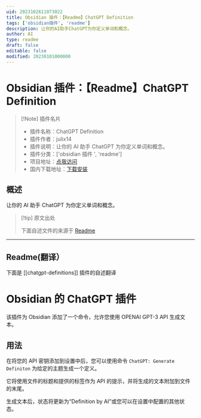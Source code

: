 ```yaml
---
uid: 2023102611073022
title: Obsidian 插件：【Readme】ChatGPT Definition
tags: ['obsidian插件', 'readme']
description: 让你的AI助手ChatGPT为你定义单词和概念。
author: AI
type: readme
draft: false
editable: false
modified: 20230101000000
---
```


# Obsidian 插件：【Readme】ChatGPT Definition

> [!Note] 插件名片
> - 插件名称：ChatGPT Definition
> - 插件作者：julix14
> - 插件说明：让你的 AI 助手 ChatGPT 为你定义单词和概念。
> - 插件分类：['obsidian 插件 ', 'readme']
> - 项目地址：[点我访问](https://github.com/julix14/chatGPT-Obsidian)
> - 国内下载地址：[下载安装](https://pkmer.cn/products/plugin/pluginMarket/?chatgpt-definitions)

## 概述

让你的 AI 助手 ChatGPT 为你定义单词和概念。

> [!tip] 原文出处
>
>下面自述文件的来源于 [Readme](https://ghproxy.net/https://raw.githubusercontent.com/julix14/chatGPT-Obsidian/main/README.md)

---

## Readme(翻译）

下面是 [[chatgpt-definitions]] 插件的自述翻译

# Obsidian 的 ChatGPT 插件

该插件为 Obsidian 添加了一个命令，允许您使用 OPENAI GPT-3 API 生成文本。

## 用法

在将您的 API 密钥添加到设置中后，您可以使用命令 `ChatGPT: Generate Definiton` 为给定的主题生成一个定义。

它将使用文件的标题和提供的标签作为 API 的提示，并将生成的文本附加到文件的末尾。

生成文本后，状态将更新为“Definition by AI”或您可以在设置中配置的其他状态。
